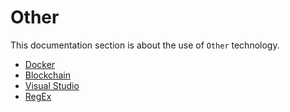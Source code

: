 # Other
This documentation section is about the use of `Other` technology.

- [Docker](docker.md)
- [Blockchain](blockchain.md)
- [Visual Studio](visualstudio.md)
- [RegEx](regex.md)


